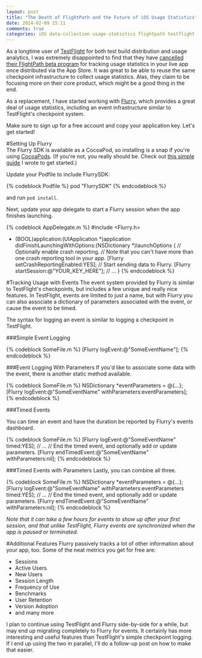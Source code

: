 ```yaml
---
layout: post
title: "The Death of FlightPath and the Future of iOS Usage Statistics"
date: 2014-02-09 15:11
comments: true
categories: iOS data-collection usage-statistics flightpath testflight flurry
---
```

As a longtime user of [TestFlight](http://www.testflightapp.com) for both test build distribution and usage analytics, I was extremely disappointed to find that they have [cancelled their FlightPath beta program](http://imgur.com/fcYo5dt) for tracking usage statistics in your live app once distributed via the App Store.  It was great to be able to reuse the same checkpoint infrastructure to collect usage statistics.  Alas, they claim to be focusing more on their core product, which might be a good thing in the end.

As a replacement, I have started working with [Flurry](http://www.flurry.com), which provides a great deal of usage statistics, including an event infrastructure similar to TestFlight's checkpoint system.

Make sure to sign up for a free account and copy your application key.  Let's get started!

<!-- more -->

#Setting Up Flurry  
The Flurry SDK is available as a CocoaPod, so installing is a snap if you're using [CocoaPods](http://www.cocoapods.org).  (If you're not, you really should be.  Check out [this simple guide](../../../../2013/07/29/managing-project-dependencies-in-xcode-an-introduction-to-cocoapods/) I wrote to get started.)

Update your Podfile to include FlurrySDK:

{% codeblock Podfile %}
pod "FlurrySDK"
{% endcodeblock %}

and run `pod install`.

Next, update your app delegate to start a Flurry session when the app finishes launching.

{% codeblock AppDelegate.m %}
#include <Flurry.h>

- (BOOL)application:(UIApplication *)application didFinishLaunchingWithOptions:(NSDictionary *)launchOptions
{
   // Optionally enable crash reporting.
   // Note that you can't have more than one crash reporting tool in your app.
   [Flurry setCrashReportingEnabled:YES];
   // Start sending data to Flurry.
   [Flurry startSession:@"YOUR_KEY_HERE"];
   // ...
}
{% endcodeblock %}

#Tracking Usage with Events
The event system provided by Flurry is similar to TestFlight's checkpoints, but includes a few unique and really nice features.  In TestFlight, events are limited to just a name, but with Flurry you can also associate a dictionary of parameters associated with the event, or cause the event to be timed.

The syntax for logging an event is similar to logging a checkpoint in TestFlight.

###Simple Event Logging

{% codeblock SomeFile.m %}
[Flurry logEvent:@"SomeEventName"];
{% endcodeblock %}

###Event Logging With Parameters
If you'd like to associate some data with the event, there is another static method available.

{% codeblock SomeFile.m %}
NSDictionary *eventParameters = @{...};
[Flurry logEvent:@"SomeEventName" withParameters:eventParameters];
{% endcodeblock %}

###Timed Events

You can time an event and have the duration be reported by Flurry's events dashboard.

{% codeblock SomeFile.m %}
[Flurry logEvent:@"SomeEventName" timed:YES];
// ...
// End the timed event, and optionally add or update parameters.
[Flurry endTimedEvent:@"SomeEventName" withParameters:nil];
{% endcodeblock %}

###Timed Events with Parameters
Lastly, you can combine all three.

{% codeblock SomeFile.m %}
NSDictionary *eventParameters = @{...};
[Flurry logEvent:@"SomeEventName" withParameters:eventParameters timed:YES];
// ...
// End the timed event, and optionally add or update parameters.
[Flurry endTimedEvent:@"SomeEventName" withParameters:nil];
{% endcodeblock %}

*Note that it can take a few hours for events to show up after your first session, and that unlike TestFlight, Flurry events are synchronized when the app is paused or terminated.*

#Additional Features
Flurry passively tracks a lot of other information about your app, too.  Some of the neat metrics you get for free are:

* Sessions
* Active Users
* New Users
* Session Length
* Frequency of Use
* Benchmarks
* User Retention
* Version Adoption
* and many more

I plan to continue using TestFlight and Flurry side-by-side for a while, but may end up migrating completely to Flurry for events.  It certainly has more interesting and useful features than TestFlight's simple checkpoint logging.  If I end up using the two in parallel, I'll do a follow-up post on how to make that easier.